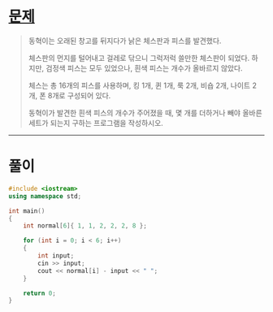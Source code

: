 # [문제](https://www.acmicpc.net/problem/10798 "#10798번")
  
> 동혁이는 오래된 창고를 뒤지다가 낡은 체스판과 피스를 발견했다.
>
> 체스판의 먼지를 털어내고 걸레로 닦으니 그럭저럭 쓸만한 체스판이 되었다. 하지만, 검정색 피스는 모두 있었으나, 흰색 피스는 개수가 올바르지 않았다.
>
> 체스는 총 16개의 피스를 사용하며, 킹 1개, 퀸 1개, 룩 2개, 비숍 2개, 나이트 2개, 폰 8개로 구성되어 있다.
>
> 동혁이가 발견한 흰색 피스의 개수가 주어졌을 때, 몇 개를 더하거나 빼야 올바른 세트가 되는지 구하는 프로그램을 작성하시오.
<hr/>

# 풀이

```cpp
#include <iostream>
using namespace std;

int main() 
{
    int normal[6]{ 1, 1, 2, 2, 2, 8 };

    for (int i = 0; i < 6; i++)
    {
        int input;
        cin >> input;
        cout << normal[i] - input << " ";
    }

    return 0;
}
```

